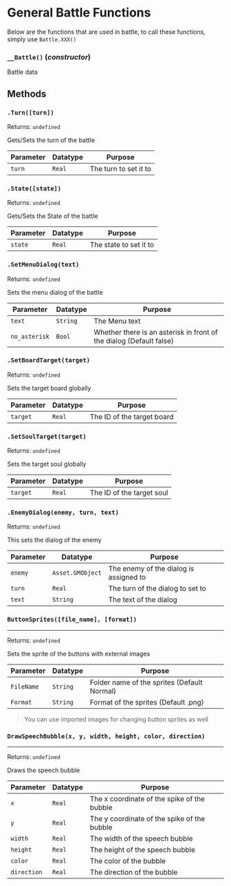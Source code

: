 # General Battle Functions
Below are the functions that are used in battle, to call these functions, simply use `Battle.XXX()`

### `__Battle()` (*constructor*)

Battle data

**Methods**
---
### `.Turn([turn])` 
Returns: `undefined`

Gets/Sets the turn of the battle

| Parameter | Datatype  | Purpose |
|-----------|-----------|---------|
|`turn` |`Real` |The turn to set it to |






### `.State([state])` 
Returns: `undefined`

Gets/Sets the State of the battle

| Parameter | Datatype  | Purpose |
|-----------|-----------|---------|
|`state` |`Real` |The state to set it to |






### `.SetMenuDialog(text)` 
Returns: `undefined`

Sets the menu dialog of the battle

| Parameter | Datatype  | Purpose |
|-----------|-----------|---------|
|`text` |`String` |The Menu text |
|`no_asterisk` |`Bool` |Whether there is an asterisk in front of the dialog (Default false) |










### `.SetBoardTarget(target)` 
Returns: `undefined`

Sets the target board globally

| Parameter | Datatype  | Purpose |
|-----------|-----------|---------|
|`target` |`Real` |The ID of the target board |






### `.SetSoulTarget(target)` 
Returns: `undefined`

Sets the target soul globally

| Parameter | Datatype  | Purpose |
|-----------|-----------|---------|
|`target` |`Real` |The ID of the target soul |






### `.EnemyDialog(enemy, turn, text)` 
Returns: `undefined`

This sets the dialog of the enemy

| Parameter | Datatype  | Purpose |
|-----------|-----------|---------|
|`enemy` |`Asset.GMObject` |The enemy of the dialog is assigned to |
|`turn` |`Real` |The turn of the dialog to set to |
|`text` |`String` |The text of the dialog |












### `ButtonSprites([file_name], [format])`
---
 Returns: `undefined`

Sets the sprite of the buttons with external images

| Parameter | Datatype  | Purpose |
|-----------|-----------|---------|
|`FileName` |`String` |Folder name of the sprites (Default Normal) |
|`Format` |`String` |Format of the sprites (Default .png) |










> You can use imported images for changing button sprites as well

### `DrawSpeechBubble(x, y, width, height, color, direction)`
---
 Returns: `undefined`

Draws the speech bubble

| Parameter | Datatype  | Purpose |
|-----------|-----------|---------|
|`x` |`Real` |The x coordinate of the spike of the bubble |
|`y` |`Real` |The y coordinate of the spike of the bubble |
|`width` |`Real` |The width of the speech bubble |
|`height` |`Real` |The height of the speech bubble |
|`color` |`Real` |The color of the bubble |
|`direction` |`Real` |The direction of the bubble |
















































